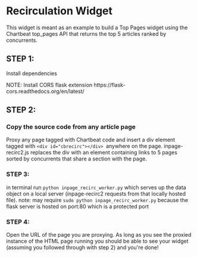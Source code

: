 <h1>Recirculation Widget</h1>

This widget is meant as an example to build a Top Pages widget using the Chartbeat top_pages API that returns the top 5 articles ranked by concurrents.

<h2>STEP 1:</h2>
<p>Install dependencies</p>

<p>NOTE: Install CORS flask extension https://flask-cors.readthedocs.org/en/latest/</p>

<h2>STEP 2:</h2>

<h3>Copy the source code from any article page</h3> 

<p>Proxy any page tagged with Chartbeat code and insert a div element tagged with <code>&lt;div id=&quot;cbrecirc&quot;&gt;&lt;/div&gt; </code>anywhere on the page. inpage-recirc2.js replaces the div with an element containing links to 5 pages sorted by concurrents that share a section with the page.</p>
  
<h3>STEP 3:</h3>
<p>in terminal run <code>python inpage_recirc_worker.py</code> which serves up the data object on a local server (inpage-recirc2 requests from that locally hosted file). note: may require <code>sudo python inpage_recirc_worker.py</code> because the flask server is hosted on port:80 which is a protected port</p>

<h3>STEP 4:</h3>
<p>Open the URL of the page you are proxying. As long as you see the proxied instance of the HTML page running you should be able to see your widget (assuming you followed through with step 2) and you're done!</p>
<!-- 
concerns/ideas: 
1) links currently work on gizmodo but paths sometimes do not link when widget is run on other sites
2) thumbnails, or something aesthetically pleasing would be good
3) inherits css of particular div element (p, a, div, etc) but concerns of structural flexibility (i.e., where the div is inserted on the page affecting appearance) 
 -->



